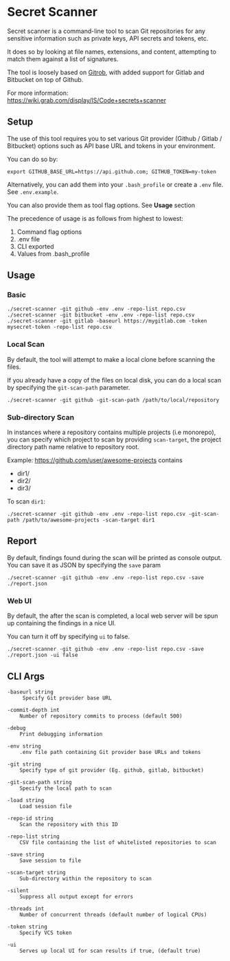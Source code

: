 # Secret Scanner

Secret scanner is a command-line tool to scan Git repositories for any sensitive information such as private keys, API secrets and tokens, etc.

It does so by looking at file names, extensions, and content, attempting to match them against a list of signatures.

The tool is loosely based on <a href="https://github.com/michenriksen/gitrob">Gitrob</a>, with added support for Gitlab and Bitbucket on top of Github.

For more information: https://wiki.grab.com/display/IS/Code+secrets+scanner

## Setup

The use of this tool requires you to set various Git provider (Github / Gitlab / Bitbucket) options such as API base URL and tokens in your environment.

You can do so by:
```
export GITHUB_BASE_URL=https://api.github.com; GITHUB_TOKEN=my-token
```

Alternatively, you can add them into your `.bash_profile` or create a `.env` file. See `.env.example`.

You can also provide them as tool flag options. See **Usage** section

The precedence of usage is as follows from highest to lowest:
1. Command flag options
2. .env file
3. CLI exported
4. Values from .bash_profile

## Usage

### Basic

```
./secret-scanner -git github -env .env -repo-list repo.csv
./secret-scanner -git bitbucket -env .env -repo-list repo.csv
./secret-scanner -git gitlab -baseurl https://mygitlab.com -token mysecret-token -repo-list repo.csv
```

### Local Scan

By default, the tool will attempt to make a local clone before scanning the files.

If you already have a copy of the files on local disk, you can do a local scan by specifying the `git-scan-path` parameter.

```
./secret-scanner -git github -git-scan-path /path/to/local/repository
```

### Sub-directory Scan

In instances where a repository contains multiple projects (i.e monorepo), you can specify which project to scan by providing `scan-target`, the project directory path name relative to repository root.

Example:
https://github.com/user/awesome-projects contains
- dir1/
- dir2/
- dir3/

To scan `dir1`:
```
./secret-scanner -git github -env .env -repo-list repo.csv -git-scan-path /path/to/awesome-projects -scan-target dir1
```

## Report

By default, findings found during the scan will be printed as console output. You can save it as JSON by specifying the `save` param

```
./secret-scanner -git github -env .env -repo-list repo.csv -save ./report.json
```

### Web UI

By default, the after the scan is completed, a local web server will be spun up containing the findings in a nice UI.

You can turn it off by specifying `ui` to false.

```
./secret-scanner -git github -env .env -repo-list repo.csv -save ./report.json -ui false
```

## CLI Args

```
-baseurl string
     Specify Git provider base URL

-commit-depth int
    Number of repository commits to process (default 500)

-debug
    Print debugging information

-env string
    .env file path containing Git provider base URLs and tokens

-git string
    Specify type of git provider (Eg. github, gitlab, bitbucket)

-git-scan-path string
    Specify the local path to scan

-load string
    Load session file

-repo-id string
    Scan the repository with this ID

-repo-list string
    CSV file containing the list of whitelisted repositories to scan

-save string
    Save session to file

-scan-target string
    Sub-directory within the repository to scan

-silent
    Suppress all output except for errors

-threads int
    Number of concurrent threads (default number of logical CPUs)

-token string
    Specify VCS token

-ui
    Serves up local UI for scan results if true, (default true)
```
